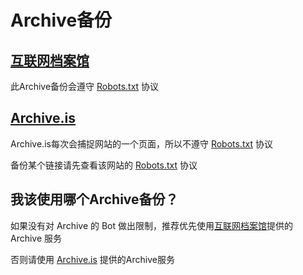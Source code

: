 # Archive备份

## [互联网档案馆](https://zh.wikipedia.org/zh-cn/互联网档案馆)

此Archive备份会遵守 [Robots.txt](https://zh.wikipedia.org/zh-cn/Robots.txt) 协议

## [Archive.is](https://zh.wikipedia.org/zh-cn/Archive.is)

Archive.is每次会捕捉网站的一个页面，所以不遵守 [Robots.txt](https://zh.wikipedia.org/zh-cn/Robots.txt) 协议

备份某个链接请先查看该网站的 [Robots.txt](https://zh.wikipedia.org/zh-cn/Robots.txt) 协议

## 我该使用哪个Archive备份？

如果没有对 Archive 的 Bot 做出限制，推荐优先使用[互联网档案馆](https://web.archive.org/)提供的 Archive 服务

否则请使用 [Archive.is](https://archive.ph/) 提供的Archive服务